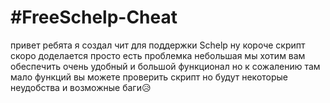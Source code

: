 # #FreeSchelp-Cheat
привет ребята я создал чит для поддержки Schelp ну короче скрипт скоро доделается просто есть проблемка небольшая мы хотим вам обеспечить очень удобный и большой функционал но к сожалению там мало функций вы можете проверить скрипт но будут некоторые неудобства и возможные баги😥
